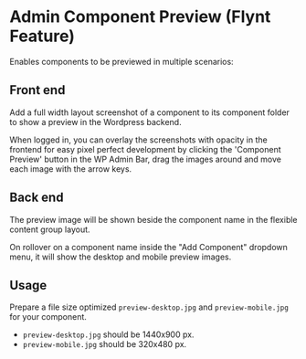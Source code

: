 # Admin Component Preview (Flynt Feature)

Enables components to be previewed in multiple scenarios:

## Front end

Add a full width layout screenshot of a component to its component folder to show a preview in the Wordpress backend.

When logged in, you can overlay the screenshots with opacity in the frontend for easy pixel perfect development by clicking the 'Component Preview' button in the WP Admin Bar, drag the images around and move each image with the arrow keys.

## Back end

The preview image will be shown beside the component name in the flexible content group layout.

On rollover on a component name inside the "Add Component" dropdown menu, it will show the desktop and mobile preview images.

## Usage

 Prepare a file size optimized  `preview-desktop.jpg` and `preview-mobile.jpg` for your component.

- `preview-desktop.jpg` should be 1440x900 px.
- `preview-mobile.jpg` should be 320x480 px.
